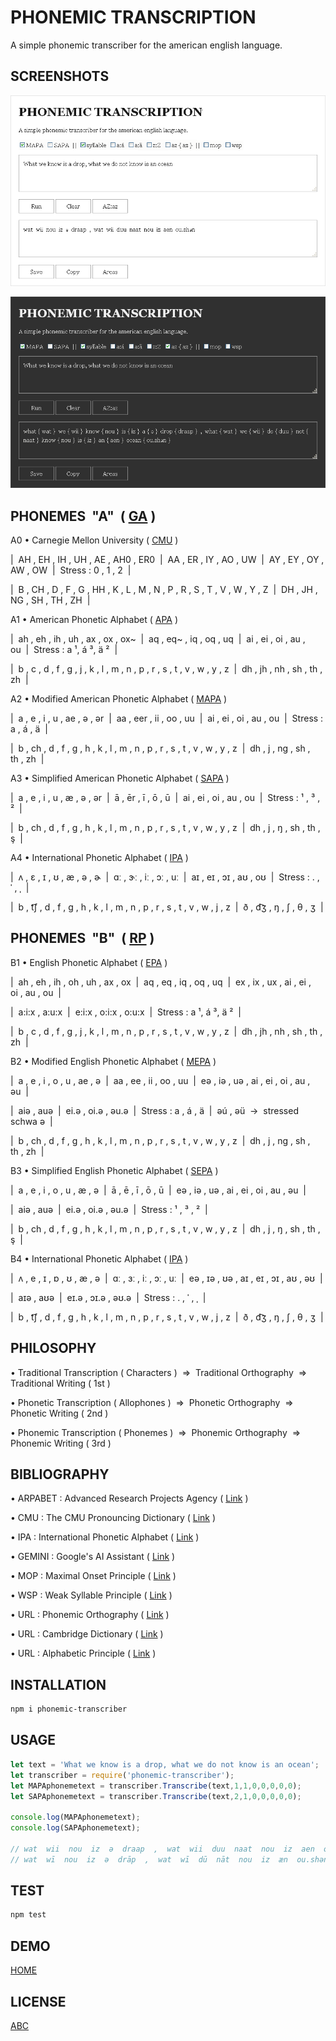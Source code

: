 # PHONEMIC TRANSCRIPTION

A simple phonemic transcriber for the american english language.

## SCREENSHOTS

![light-theme](docs/light.png)

![dark-theme](docs/dark.png)

## PHONEMES&nbsp; "A"&nbsp; (&nbsp;<a href="https://en.wikipedia.org/wiki/General_American_English">GA</a>&nbsp;)

A0 &#8226; Carnegie Mellon University (&nbsp;<a href="https://en.wikipedia.org/wiki/CMU_Pronouncing_Dictionary">CMU</a>&nbsp;)

|&nbsp; AH&nbsp;, EH&nbsp;, IH&nbsp;, UH&nbsp;, AE&nbsp;, AH0&nbsp;, ER0&nbsp;&nbsp;|&nbsp; AA&nbsp;, ER&nbsp;, IY&nbsp;, AO&nbsp;, UW&nbsp;&nbsp;|&nbsp; AY&nbsp;, EY&nbsp;, OY&nbsp;, AW&nbsp;, OW&nbsp;&nbsp;|&nbsp; Stress&nbsp;: 0&nbsp;, 1&nbsp;, 2&nbsp;&nbsp;|

|&nbsp; B&nbsp;, CH&nbsp;, D&nbsp;, F&nbsp;, G&nbsp;, HH&nbsp;, K&nbsp;, L&nbsp;, M&nbsp;, N&nbsp;, P&nbsp;, R&nbsp;, S&nbsp;, T&nbsp;, V&nbsp;, W&nbsp;, Y&nbsp;, Z&nbsp;&nbsp;|&nbsp; DH&nbsp;, JH&nbsp;, NG&nbsp;, SH&nbsp;, TH&nbsp;, ZH&nbsp;&nbsp;|

A1 &#8226; American Phonetic Alphabet (&nbsp;<a href="https://github.com/armotus/phonemic-transcription">APA</a>&nbsp;)

|&nbsp; ah&nbsp;, eh&nbsp;, ih&nbsp;, uh&nbsp;, ax&nbsp;, ox&nbsp;, ox~&nbsp;&nbsp;|&nbsp; aq&nbsp;, eq~&nbsp;, iq&nbsp;, oq&nbsp;, uq&nbsp;&nbsp;|&nbsp; ai&nbsp;, ei&nbsp;, oi&nbsp;, au&nbsp;, ou&nbsp;&nbsp;|&nbsp; Stress&nbsp;: a&nbsp;&sup1;, á&nbsp;&sup3;, ä&nbsp;&sup2;&nbsp;&nbsp;|

|&nbsp; b&nbsp;, c&nbsp;, d&nbsp;, f&nbsp;, g&nbsp;, j&nbsp;, k&nbsp;, l&nbsp;, m&nbsp;, n&nbsp;, p&nbsp;, r&nbsp;, s&nbsp;, t&nbsp;, v&nbsp;, w&nbsp;, y&nbsp;, z&nbsp;&nbsp;|&nbsp; dh&nbsp;, jh&nbsp;, nh&nbsp;, sh&nbsp;, th&nbsp;, zh&nbsp;&nbsp;|

A2 &#8226; Modified American Phonetic Alphabet (&nbsp;<a href="https://github.com/armotus/phonemic-transcription">MAPA</a>&nbsp;)

|&nbsp; a&nbsp;, e&nbsp;, i&nbsp;, u&nbsp;, ae&nbsp;, &#601;&nbsp;, &#601;r&nbsp;&nbsp;|&nbsp; aa&nbsp;, eer&nbsp;, ii&nbsp;, oo&nbsp;, uu&nbsp;&nbsp;|&nbsp; ai&nbsp;, ei&nbsp;, oi&nbsp;, au&nbsp;, ou&nbsp;&nbsp;|&nbsp; Stress&nbsp;: a&nbsp;, á&nbsp;, ä&nbsp;&nbsp;|

|&nbsp; b&nbsp;, ch&nbsp;, d&nbsp;, f&nbsp;, g&nbsp;, h&nbsp;, k&nbsp;, l&nbsp;, m&nbsp;, n&nbsp;, p&nbsp;, r&nbsp;, s&nbsp;, t&nbsp;, v&nbsp;, w&nbsp;, y&nbsp;, z&nbsp;&nbsp;|&nbsp; dh&nbsp;, j&nbsp;, ng&nbsp;, sh&nbsp;, th&nbsp;, zh&nbsp;&nbsp;|

A3 &#8226; Simplified American Phonetic Alphabet (&nbsp;<a href="https://github.com/armotus/phonemic-transcription">SAPA</a>&nbsp;)

|&nbsp; a&nbsp;, e&nbsp;, i&nbsp;, u&nbsp;, &#230;&nbsp;, &#601;&nbsp;, &#601;r&nbsp;&nbsp;|&nbsp; &#257;&nbsp;, &#275;r&nbsp;, &#299;&nbsp;, &#333;&nbsp;, &#363;&nbsp;&nbsp;|&nbsp; ai&nbsp;, ei&nbsp;, oi&nbsp;, au&nbsp;, ou&nbsp;&nbsp;|&nbsp; Stress&nbsp;: &sup1;&nbsp;, &sup3;&nbsp;, &sup2;&nbsp;&nbsp;|

|&nbsp; b&nbsp;, ch&nbsp;, d&nbsp;, f&nbsp;, g&nbsp;, h&nbsp;, k&nbsp;, l&nbsp;, m&nbsp;, n&nbsp;, p&nbsp;, r&nbsp;, s&nbsp;, t&nbsp;, v&nbsp;, w&nbsp;, y&nbsp;, z&nbsp;&nbsp;|&nbsp; dh&nbsp;, j&nbsp;, &#331;&nbsp;, sh&nbsp;, th&nbsp;, &#351;&nbsp;&nbsp;|

A4 &#8226; International Phonetic Alphabet (&nbsp;<a href="https://en.wikipedia.org/wiki/International_Phonetic_Alphabet">IPA</a>&nbsp;)

|&nbsp; &#652;&nbsp;, &#603;&nbsp;, &#618;&nbsp;, &#650;&nbsp;, &#230;&nbsp;, &#601;&nbsp;, &#602;&nbsp;&nbsp;|&nbsp; &#593;&#720;&nbsp;, &#605;&#720;&nbsp;, &#105;&#720;&nbsp;, &#596;&#720;&nbsp;, &#117;&#720;&nbsp;&nbsp;|&nbsp; a&#618;&nbsp;, e&#618;&nbsp;, &#596;&#618;&nbsp;, a&#650;&nbsp;, o&#650;&nbsp;&nbsp;|&nbsp; Stress&nbsp;: .&nbsp;, &#712;&nbsp;, &#716;&nbsp;&nbsp;|

|&nbsp; b&nbsp;, &#116;&#865;&#643;&nbsp;, d&nbsp;, f&nbsp;, g&nbsp;, h&nbsp;, k&nbsp;, l&nbsp;, m&nbsp;, n&nbsp;, p&nbsp;, r&nbsp;, s&nbsp;, t&nbsp;, v&nbsp;, w&nbsp;, j&nbsp;, z&nbsp;&nbsp;|&nbsp; &#240;&nbsp;, &#100;&#865;&#658;&nbsp;, &#331;&nbsp;, &#643;&nbsp;, &#952;&nbsp;, &#658;&nbsp;&nbsp;|

## PHONEMES&nbsp; "B"&nbsp; (&nbsp;<a href="https://en.wikipedia.org/wiki/Received_Pronunciation">RP</a>&nbsp;)

B1 &#8226; English Phonetic Alphabet (&nbsp;<a href="https://github.com/armotus/phonemic-transcription">EPA</a>&nbsp;)

|&nbsp; ah&nbsp;, eh&nbsp;, ih&nbsp;, oh&nbsp;, uh&nbsp;, ax&nbsp;, ox&nbsp;&nbsp;|&nbsp; aq&nbsp;, eq&nbsp;, iq&nbsp;, oq&nbsp;, uq&nbsp;&nbsp;|&nbsp; ex&nbsp;, ix&nbsp;, ux&nbsp;, ai&nbsp;, ei&nbsp;, oi&nbsp;, au&nbsp;, ou&nbsp;&nbsp;|

|&nbsp; a:i:x&nbsp;, a:u:x&nbsp;&nbsp;|&nbsp; e:i:x&nbsp;, o:i:x&nbsp;, o:u:x&nbsp;&nbsp;|&nbsp; Stress&nbsp;: a&nbsp;&sup1;, á&nbsp;&sup3;, ä&nbsp;&sup2;&nbsp;&nbsp;|

|&nbsp; b&nbsp;, c&nbsp;, d&nbsp;, f&nbsp;, g&nbsp;, j&nbsp;, k&nbsp;, l&nbsp;, m&nbsp;, n&nbsp;, p&nbsp;, r&nbsp;, s&nbsp;, t&nbsp;, v&nbsp;, w&nbsp;, y&nbsp;, z&nbsp;&nbsp;|&nbsp; dh&nbsp;, jh&nbsp;, nh&nbsp;, sh&nbsp;, th&nbsp;, zh&nbsp;&nbsp;|

B2 &#8226; Modified English Phonetic Alphabet (&nbsp;<a href="https://github.com/armotus/phonemic-transcription">MEPA</a>&nbsp;)

|&nbsp; a&nbsp;, e&nbsp;, i&nbsp;, o&nbsp;, u&nbsp;, ae&nbsp;, &#601;&nbsp;&nbsp;|&nbsp; aa&nbsp;, ee&nbsp;, ii&nbsp;, oo&nbsp;, uu&nbsp;&nbsp;|&nbsp; e&#601;&nbsp;, i&#601;&nbsp;, u&#601;&nbsp;, ai&nbsp;, ei&nbsp;, oi&nbsp;, au&nbsp;, &#601;u&nbsp;&nbsp;|

|&nbsp; ai&#601;&nbsp;, au&#601;&nbsp;&nbsp;|&nbsp; ei.&#601;&nbsp;, oi.&#601;&nbsp;, &#601;u.&#601;&nbsp;&nbsp;|&nbsp; Stress&nbsp;: a&nbsp;, á&nbsp;, ä&nbsp;&nbsp;|&nbsp; &#601;ú&nbsp;, &#601;ü&nbsp; &rarr;&nbsp; stressed schwa &#601;&nbsp;&nbsp;|

|&nbsp; b&nbsp;, ch&nbsp;, d&nbsp;, f&nbsp;, g&nbsp;, h&nbsp;, k&nbsp;, l&nbsp;, m&nbsp;, n&nbsp;, p&nbsp;, r&nbsp;, s&nbsp;, t&nbsp;, v&nbsp;, w&nbsp;, y&nbsp;, z&nbsp;&nbsp;|&nbsp; dh&nbsp;, j&nbsp;, ng&nbsp;, sh&nbsp;, th&nbsp;, zh&nbsp;&nbsp;|

B3 &#8226; Simplified English Phonetic Alphabet (&nbsp;<a href="https://github.com/armotus/phonemic-transcription">SEPA</a>&nbsp;)

|&nbsp; a&nbsp;, e&nbsp;, i&nbsp;, o&nbsp;, u&nbsp;, &#230;&nbsp;, &#601;&nbsp;&nbsp;|&nbsp; &#257;&nbsp;, &#275;&nbsp;, &#299;&nbsp;, &#333;&nbsp;, &#363;&nbsp;&nbsp;|&nbsp; e&#601;&nbsp;, i&#601;&nbsp;, u&#601;&nbsp;, ai&nbsp;, ei&nbsp;, oi&nbsp;, au&nbsp;, &#601;u&nbsp;&nbsp;|

|&nbsp; ai&#601;&nbsp;, au&#601;&nbsp;&nbsp;|&nbsp; ei.&#601;&nbsp;, oi.&#601;&nbsp;, &#601;u.&#601;&nbsp;&nbsp;|&nbsp; Stress&nbsp;: &sup1;&nbsp;, &sup3;&nbsp;, &sup2;&nbsp;&nbsp;|

|&nbsp; b&nbsp;, ch&nbsp;, d&nbsp;, f&nbsp;, g&nbsp;, h&nbsp;, k&nbsp;, l&nbsp;, m&nbsp;, n&nbsp;, p&nbsp;, r&nbsp;, s&nbsp;, t&nbsp;, v&nbsp;, w&nbsp;, y&nbsp;, z&nbsp;&nbsp;|&nbsp; dh&nbsp;, j&nbsp;, &#331;&nbsp;, sh&nbsp;, th&nbsp;, &#351;&nbsp;&nbsp;|

B4 &#8226; International Phonetic Alphabet (&nbsp;<a href="https://en.wikipedia.org/wiki/International_Phonetic_Alphabet">IPA</a>&nbsp;)

|&nbsp; &#652;&nbsp;, e&nbsp;, &#618;&nbsp;, &#594;&nbsp;, &#650;&nbsp;, &#230;&nbsp;, &#601;&nbsp;&nbsp;|&nbsp; &#593;&#720;&nbsp;, &#604;&#720;&nbsp;, &#105;&#720;&nbsp;, &#596;&#720;&nbsp;, &#117;&#720;&nbsp;&nbsp;|&nbsp; e&#601;&nbsp;, &#618;&#601;&nbsp;, &#650;&#601;&nbsp;, a&#618;&nbsp;, e&#618;&nbsp;, &#596;&#618;&nbsp;, a&#650;&nbsp;, &#601;&#650;&nbsp;&nbsp;|

|&nbsp; a&#618;&#601;&nbsp;, a&#650;&#601;&nbsp;&nbsp;|&nbsp; e&#618;.&#601;&nbsp;, &#596;&#618;.&#601;&nbsp;, &#601;&#650;.&#601;&nbsp;&nbsp;|&nbsp; Stress&nbsp;: .&nbsp;, &#712;&nbsp;, &#716;&nbsp;&nbsp;|

|&nbsp; b&nbsp;, &#116;&#865;&#643;&nbsp;, d&nbsp;, f&nbsp;, g&nbsp;, h&nbsp;, k&nbsp;, l&nbsp;, m&nbsp;, n&nbsp;, p&nbsp;, r&nbsp;, s&nbsp;, t&nbsp;, v&nbsp;, w&nbsp;, j&nbsp;, z&nbsp;&nbsp;|&nbsp; &#240;&nbsp;, &#100;&#865;&#658;&nbsp;, &#331;&nbsp;, &#643;&nbsp;, &#952;&nbsp;, &#658;&nbsp;&nbsp;|

## PHILOSOPHY

&#8226; Traditional Transcription (&nbsp;Characters&nbsp;)&nbsp; &rArr;&nbsp; Traditional Orthography&nbsp; &rArr;&nbsp; Traditional Writing (&nbsp;1st&nbsp;)

&#8226; Phonetic Transcription (&nbsp;Allophones&nbsp;)&nbsp; &rArr;&nbsp; Phonetic Orthography&nbsp; &rArr;&nbsp; Phonetic Writing (&nbsp;2nd&nbsp;)

&#8226; Phonemic Transcription (&nbsp;Phonemes&nbsp;)&nbsp; &rArr;&nbsp; Phonemic Orthography&nbsp; &rArr;&nbsp; Phonemic Writing (&nbsp;3rd&nbsp;)

## BIBLIOGRAPHY

&#8226; ARPABET : Advanced Research Projects Agency (&nbsp;<a href="https://en.wikipedia.org/wiki/ARPABET">Link</a>&nbsp;)

&#8226; CMU : The CMU Pronouncing Dictionary (&nbsp;<a href="https://en.wikipedia.org/wiki/CMU_Pronouncing_Dictionary">Link</a>&nbsp;)

&#8226; IPA : International Phonetic Alphabet (&nbsp;<a href="https://en.wikipedia.org/wiki/International_Phonetic_Alphabet">Link</a>&nbsp;)

&#8226; GEMINI : Google's AI Assistant (&nbsp;<a href="https://en.wikipedia.org/wiki/Gemini_(chatbot)">Link</a>&nbsp;)

&#8226; MOP : Maximal Onset Principle (&nbsp;<a href="https://en.wikipedia.org/wiki/English_phonology">Link</a>&nbsp;)

&#8226; WSP : Weak Syllable Principle (&nbsp;<a href="https://en.wikipedia.org/wiki/Syllable">Link</a>&nbsp;)

&#8226; URL : Phonemic Orthography (&nbsp;<a href="https://en.wikipedia.org/wiki/Phonemic_orthography">Link</a>&nbsp;)

&#8226; URL : Cambridge Dictionary (&nbsp;<a href="https://dictionary.cambridge.org/us/dictionary/english/american">Link</a>&nbsp;)

&#8226; URL : Alphabetic Principle (&nbsp;<a href="https://en.wikipedia.org/wiki/Alphabetic_principle">Link</a>&nbsp;)

## INSTALLATION

```bash
npm i phonemic-transcriber
```

## USAGE

```js
let text = 'What we know is a drop, what we do not know is an ocean';
let transcriber = require('phonemic-transcriber');
let MAPAphonemetext = transcriber.Transcribe(text,1,1,0,0,0,0,0);
let SAPAphonemetext = transcriber.Transcribe(text,2,1,0,0,0,0,0);

console.log(MAPAphonemetext);
console.log(SAPAphonemetext);

// wat  wii  nou  iz  ə  draap  ,  wat  wii  duu  naat  nou  iz  aen  ou.shən
// wat  wī  nou  iz  ə  drāp  ,  wat  wī  dū  nāt  nou  iz  æn  ou.shən
```

## TEST

```bash
npm test
```

## DEMO

[HOME](https://armotus.github.io/phonemic-transcription)

## LICENSE

[ABC](abc/abc.md)
